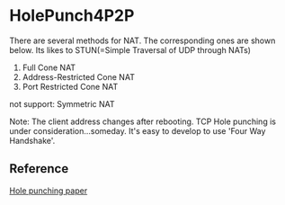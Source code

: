 # HolePunch4P2P

There are several methods for NAT. The corresponding ones are shown below.
Its likes to STUN(=Simple Traversal of UDP through NATs)

1. Full Cone NAT  
2. Address-Restricted Cone NAT  
3. Port Restricted Cone NAT  

not support: Symmetric NAT 

Note:
The client address changes after rebooting.
TCP Hole punching is under consideration...someday. It's easy to develop to use 'Four Way Handshake'.

## Reference
[Hole punching paper](http://www.brynosaurus.com/pub/net/p2pnat/)
